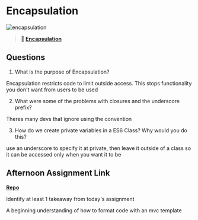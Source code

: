 # Encapsulation

![encapsulation](https://bcw.blob.core.windows.net/public/img/journals/5838157482080222)

> **📖 [Encapsulation](https://codeworksacademy.com/fs-student-guide/resources/wk3/02-Encapsulation)**

## Questions

1. What is the purpose of Encapsulation?

Encapsulation restricts code to limit outside access. This stops functionality you don't want from users to be used

2. What were some of the problems with closures and the underscore prefix?

Theres many devs that ignore using the convention

3. How do we create private variables in a ES6 Class? Why would you do this?

use an underscore to specify it at private, then leave it outside of a class so it can be accessed only when you want it to be

## Afternoon Assignment Link

**[Repo](https://github.com/Tmontandon/vendingmachine)**

Identify at least 1 takeaway from today's assignment

A beginning understanding of how to format code with an mvc template

